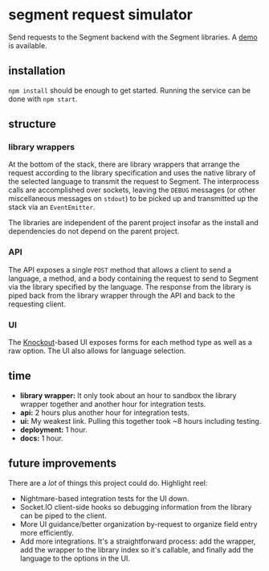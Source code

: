 # segment request simulator

Send requests to the Segment backend with the Segment libraries. A [demo](http://segment-simulator.rosshinkley.com/) is available.

## installation
`npm install` should be enough to get started.  Running the service can be done with `npm start`.

## structure

### library wrappers
At the bottom of the stack, there are library wrappers that arrange the request according to the library specification and uses the native library of the selected language to transmit the request to Segment.  The interprocess calls are accomplished over sockets, leaving the `DEBUG` messages (or other miscellaneous messages on `stdout`) to be picked up and transmitted up the stack via an `EventEmitter`.

The libraries are independent of the parent project insofar as the install and dependencies do not depend on the parent project.

### API
The API exposes a single `POST` method that allows a client to send a language, a method, and a body containing the request to send to Segment via the library specified by the language.  The response from the library is piped back from the library wrapper through the API and back to the requesting client.

### UI
The [Knockout](http://knockoutjs.com/)-based UI exposes forms for each method type as well as a raw option.  The UI also allows for language selection.

## time

* **library wrapper:** It only took about an hour to sandbox the library wrapper together and another hour for integration tests.
* **api:** 2 hours plus another hour for integration tests.
* **ui:** My weakest link.  Pulling this together took ~8 hours including testing.
* **deployment:** 1 hour.
* **docs:** 1 hour.

## future improvements

There are a _lot_ of things this project could do.  Highlight reel:

* Nightmare-based integration tests for the UI down.
* Socket.IO client-side hooks so debugging information from the library can be piped to the client.
* More UI guidance/better organization by-request to organize field entry more efficiently.
* Add more integrations.  It's a straightforward process: add the wrapper, add the wrapper to the library index so it's callable, and finally add the language to the options in the UI.
